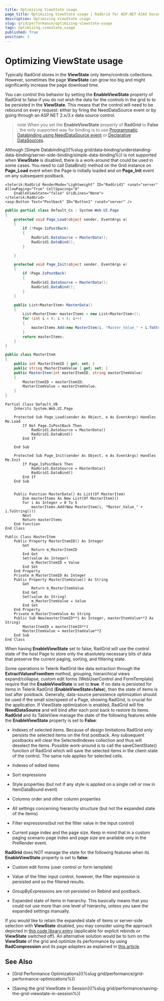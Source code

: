 ```yaml
---
title: Optimizing ViewState usage
page_title: Optimizing ViewState usage | RadGrid for ASP.NET AJAX Documentation
description: Optimizing ViewState usage
slug: grid/performance/optimizing-viewstate-usage
tags: optimizing,viewstate,usage
published: True
position: 3
---
```


# Optimizing ViewState usage


Typically RadGrid stores in the **ViewState** only items/controls collections. However, sometimes the page **ViewState** can grow too big and might significantly increase the page download time.

You can control this behavior by setting the **EnableViewState** property of RadGrid to false if you do not wish the data for the controls in the grid to to be persisted in the **ViewState**. This means that the control will need to be rebound on every request: either by firing the NeedDataSource event or by going through an ASP.NET 2.x/3.x data source control.

>note When you set the **EnableViewState** property of **RadGrid** to **False** , the only supported way for binding is to use [Programmatic Databinding using NeedDataSource event](/controls/grid/data-binding/understanding-data-binding/server-side-binding/programmatic-databinding-using-needdatasource-event) or [Declarative DataSources](/controls/grid/data-binding/understanding-data-binding/server-side-binding/declarative-datasource).
>


Although [Simple Databinding]({%slug grid/data-binding/understanding-data-binding/server-side-binding/simple-data-binding%}) is not supported when **ViewState** is disabled, there is a work-around that could be used in some cases. You need to call DataBind() method on the Grid instance on **Page_Load** event when the Page is initially loaded and on **Page_Init** event on any subsequent postback.



````ASP.NET
<telerik:RadGrid RenderMode="Lightweight" ID="RadGrid1" runat="server" AllowPaging="True" CellSpacing="0"
    EnableViewState="false" GridLines="None">
</telerik:RadGrid>
<asp:Button Text="Postback" ID="Button1" runat="server" />
````
````C#
public partial class Default_Cs : System.Web.UI.Page
{
    protected void Page_Load(object sender, EventArgs e)
    {
        if (!Page.IsPostBack)
        {
            RadGrid1.DataSource = MasterData();
            RadGrid1.DataBind();
        }

    }

    protected void Page_Init(object sender, EventArgs e)
    {
        if (Page.IsPostBack)
        {
            RadGrid1.DataSource = MasterData();
            RadGrid1.DataBind();
        }
    }

    public List<MasterItem> MasterData()
    {
        List<MasterItem> masterItems = new List<MasterItem>();
        for (int i = 0; i < 6; i++)
        {
            masterItems.Add(new MasterItem(i, "Master_Value_" + i.ToString()));
        }
        return masterItems;
    }
}

public class MasterItem
{
    public int MasterItemID { get; set; }
    public string MasterItemValue { get; set; }
    public MasterItem(int masterItemID, string masterItemValue)
    {
        MasterItemID = masterItemID;
        MasterItemValue = masterItemValue;
    }
}
````
````VB
Partial Class Default_VB
    Inherits System.Web.UI.Page

    Protected Sub Page_Load(sender As Object, e As EventArgs) Handles Me.Load
        If Not Page.IsPostBack Then
            RadGrid1.DataSource = MasterData()
            RadGrid1.DataBind()
        End If

    End Sub

    Protected Sub Page_Init(sender As Object, e As EventArgs) Handles Me.Init
        If Page.IsPostBack Then
            RadGrid1.DataSource = MasterData()
            RadGrid1.DataBind()
        End If
    End Sub


    Public Function MasterData() As List(Of MasterItem)
        Dim masterItems As New List(Of MasterItem)()
        For i As Integer = 0 To 5
            masterItems.Add(New MasterItem(i, "Master_Value_" + i.ToString()))
        Next
        Return masterItems
    End Function
End Class

Public Class MasterItem
    Public Property MasterItemID() As Integer
        Get
            Return m_MasterItemID
        End Get
        Set(value As Integer)
            m_MasterItemID = Value
        End Set
    End Property
    Private m_MasterItemID As Integer
    Public Property MasterItemValue() As String
        Get
            Return m_MasterItemValue
        End Get
        Set(value As String)
            m_MasterItemValue = Value
        End Set
    End Property
    Private m_MasterItemValue As String
    Public Sub New(masterItemID**1 As Integer, masterItemValue**2 As String)
        MasterItemID = masterItemID**1
        MasterItemValue = masterItemValue**2
    End Sub
End Class
````


When having **EnableViewState** set to false, RadGrid will use the control state of the host Page to store only the absolutely necessary bits of data that preserve the current paging, sorting, and filtering state.

Some operations in Telerik RadGrid like data extraction through the **ExtractValuesFromItem** method, grouping, hierarchical views expand/collapse, custom edit forms (WebUserControl and FormTemplate) require that the **EnableViewState** is set to **true**. If no data is persisted for items in Telerik RadGrid (**EnableViewState=false**), then the state of items is lost after postback. Generally, data-source persistence optimization should be used if the small size/speed of a Page, showing RadGrid, is crucial for the application. If ViewState optimization is enabled, RadGrid will fire **NeedDataSource** and will bind after each post back to restore its items. **RadGrid** and its TableView manage the state of the following features while the **EnableViewState** property is set to **False**:

* Indexes of selected items. Because of design limitations RadGrid only persists the selected items on the first postback. Any subsequent postbacks will clear the SelectedIndexes collection and thus will deselect the items. Possible work-around is to call the saveClientState() function of RadGrid which will save the selected items in the client-state of the control. The same rule applies for selected cells.

* Indexes of edited items

* Sort expressions

* Style properties (but not if any style is applied on a single cell or row in ItemDataBound event)

* Columns order and other column properties

* All settings concerning hierarchy structure (but not the expanded state of the items)

* Filter expressions(but not the filter value in the input control)

* Current page index and the page size. Keep in mind that in a custom paging scenario page index and page size are available only in the PreRender event.

**RadGrid** does NOT manage the state for the following features when its **EnableViewState** property is set to **false**:

* Custom edit forms (user control or form template)

* Value of the filter input control, however, the filter expression is persisted and so the filtered results.

* GroupByExpressions are not persisted on Rebind and postback.

* Expanded state of items in hierarchy. This basically means that you could not use more than one level of hierarchy, unless you save the expanded settings manually.

If you would like to retain the expanded state of items or server-side selection with **ViewState** disabled, you may consider using the approach depicted in [this code library entry](https://www.telerik.com/community/code-library/aspnet-ajax/grid/retain-expanded-selected-state-in-hierarchy-on-rebind.aspx) (applicable for explicit rebinds or **ViewState** switched off). An alternative solution would be to turn on the **ViewState** of the grid and optimize its performance by using **RadCompression** and its page adapters as explained in [this article](https://www.telerik.com/help/aspnet-ajax/radcompression.html).

## See Also

 * [Grid Performance Optimizations]({%slug grid/performance/grid-performance-optimizations%})
 
 * [Saving the grid ViewState in Session]({%slug grid/performance/saving-the-grid-viewstate-in-session%})
